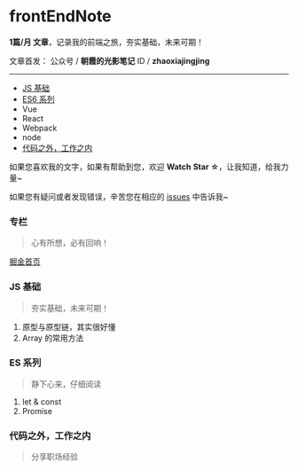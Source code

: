 # frontEndNote
**1篇/月 文章**，记录我的前端之旅，夯实基础，未来可期！

文章首发：
公众号 / **朝霞的光影笔记**
ID / **zhaoxiajingjing**


----


- [JS 基础](https://github.com/jingzhaoxia/frontEndNote/blob/master/README.md#js-基础 "夯实基础，未来可期！")
- [ES6 系列](https://github.com/jingzhaoxia/frontEndNote/blob/master/README.md#es-系列 "静下心来，仔细阅读")
- Vue
- React 
- Webpack
- node
- [代码之外，工作之内](https://github.com/jingzhaoxia/frontEndNote/blob/master/README.md#代码之外工作之内 "分享职场经验")

如果您喜欢我的文字，如果有帮助到您，欢迎 **Watch** **Star ☆**，让我知道，给我力量~

如果您有疑问或者发现错误，辛苦您在相应的 [issues](https://github.com/jingzhaoxia/frontEndNote/issues "issues") 中告诉我~

### 专栏
> 心有所想，必有回响！

[掘金首页](https://juejin.im/user/5d6be0caf265da03e83b852b/posts "心有所想，必有回响！")

### JS 基础
> 夯实基础，未来可期！

1. 原型与原型链，其实很好懂
1. Array 的常用方法

### ES 系列
> 静下心来，仔细阅读

1. let & const
1. Promise

### 代码之外，工作之内
> 分享职场经验




